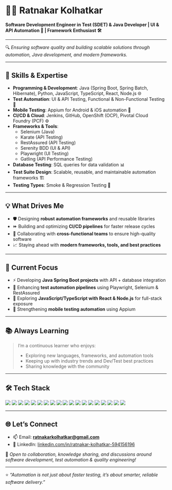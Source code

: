# 👨‍💻 Ratnakar Kolhatkar  

**Software Development Engineer in Test (SDET) & Java Developer | UI & API Automation 🚀 | Framework Enthusiast 🛠️**

---

🔍 *Ensuring software quality and building scalable solutions through automation, Java development, and modern frameworks.*  

---

## 🌟 Skills & Expertise  

- **Programming & Development**: Java (Spring Boot, Spring Batch, Hibernate), Python, JavaScript, TypeScript, React, Node.js 🌐  
- **Test Automation**: UI & API Testing, Functional & Non-Functional Testing 🧪  
- **Mobile Testing**: Appium for Android & iOS automation 📱  
- **CI/CD & Cloud**: Jenkins, GitHub, OpenShift (OCP), Pivotal Cloud Foundry (PCF) ⚙️  
- **Frameworks & Tools**:  
  - Selenium (Java)  
  - Karate (API Testing)  
  - RestAssured (API Testing)  
  - Serenity BDD (UI & API)  
  - Playwright (UI Testing)  
  - Gatling (API Performance Testing)  
- **Database Testing**: SQL queries for data validation 📊  
- **Test Suite Design**: Scalable, reusable, and maintainable automation frameworks 🏗️  
- **Testing Types**: Smoke & Regression Testing 🚦  

---

## 💡 What Drives Me  

- 🛡️ Designing **robust automation frameworks** and reusable libraries  
- ⏩ Building and optimizing **CI/CD pipelines** for faster release cycles  
- 🤝 Collaborating with **cross-functional teams** to ensure high-quality software  
- 📈 Staying ahead with **modern frameworks, tools, and best practices**  

---

## 🚀 Current Focus  

- ⚡ Developing **Java Spring Boot projects** with API + database integration  
- 🔄 Enhancing **test automation pipelines** using Playwright, Selenium & RestAssured  
- 🧪 Exploring **JavaScript/TypeScript with React & Node.js** for full-stack exposure  
- 📱 Strengthening **mobile testing automation** using Appium  

---

## 📚 Always Learning  

> I’m a continuous learner who enjoys:  
> - Exploring new languages, frameworks, and automation tools  
> - Keeping up with industry trends and Dev/Test best practices  
> - Sharing knowledge with the community  

---

## 🛠️ Tech Stack  

<p align="left">
  <!-- Core Languages -->
  <img src="https://img.shields.io/badge/Java-ED8B00?style=for-the-badge&logo=openjdk&logoColor=white"/>
  <img src="https://img.shields.io/badge/Python-3776AB?style=for-the-badge&logo=python&logoColor=white"/>
  <img src="https://img.shields.io/badge/JavaScript-F7DF1E?style=for-the-badge&logo=javascript&logoColor=black"/>
  <img src="https://img.shields.io/badge/TypeScript-3178C6?style=for-the-badge&logo=typescript&logoColor=white"/>

  <!-- Frameworks -->
  <img src="https://img.shields.io/badge/SpringBoot-6DB33F?style=for-the-badge&logo=springboot&logoColor=white"/>
  <img src="https://img.shields.io/badge/SpringBatch-6DB33F?style=for-the-badge&logo=spring&logoColor=white"/>
  <img src="https://img.shields.io/badge/Hibernate-59666C?style=for-the-badge&logo=hibernate&logoColor=white"/>
  <img src="https://img.shields.io/badge/React-61DAFB?style=for-the-badge&logo=react&logoColor=black"/>
  <img src="https://img.shields.io/badge/Node.js-43853D?style=for-the-badge&logo=node.js&logoColor=white"/>

  <!-- Testing Tools -->
  <img src="https://img.shields.io/badge/Selenium-43B02A?style=for-the-badge&logo=selenium&logoColor=white"/>
  <img src="https://img.shields.io/badge/Playwright-2EAD33?style=for-the-badge&logo=playwright&logoColor=white"/>
  <img src="https://img.shields.io/badge/Appium-EE376D?style=for-the-badge&logo=appium&logoColor=white"/>
  <img src="https://img.shields.io/badge/RestAssured-005571?style=for-the-badge"/>
  <img src="https://img.shields.io/badge/Karate-000000?style=for-the-badge"/>
  <img src="https://img.shields.io/badge/Gatling-FF6C37?style=for-the-badge"/>
  <img src="https://img.shields.io/badge/Serenity%20BDD-1B6AC6?style=for-the-badge"/>

  <!-- DevOps & DB -->
  <img src="https://img.shields.io/badge/Jenkins-D24939?style=for-the-badge&logo=jenkins&logoColor=white"/>
  <img src="https://img.shields.io/badge/GitHub-181717?style=for-the-badge&logo=github&logoColor=white"/>
  <img src="https://img.shields.io/badge/SQL-4479A1?style=for-the-badge&logo=mysql&logoColor=white"/>
</p>  

---

## 🌐 Let’s Connect  

- 📫 Email: **ratnakarkolhatkar@gmail.com**  
- 💼 LinkedIn: [linkedin.com/in/ratnakar-kolhatkar-594156196](https://www.linkedin.com/in/ratnakar-kolhatkar-594156196)  

💬 *Open to collaboration, knowledge sharing, and discussions around software development, test automation & quality engineering!*  

---

⭐️ _“Automation is not just about faster testing, it’s about smarter, reliable software delivery.”_

